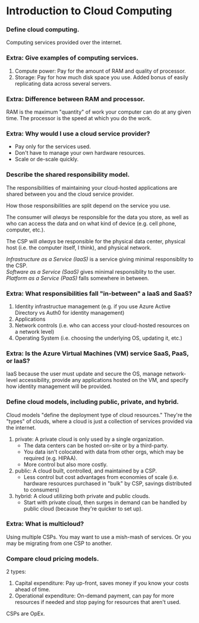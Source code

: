 # Introduction to Cloud Computing


### Define cloud computing.
Computing services provided over the internet.

### Extra: Give examples of computing services.
1. Compute power: Pay for the amount of RAM and quality of processor.
2. Storage: Pay for how much disk space you use. Added bonus of easily replicating data across several servers. 

### Extra: Difference between RAM and processor.
RAM is the maximum "quantity" of work your computer can do at any given time. The processor is the speed at which you do the work.

### Extra: Why would I use a cloud service provider?
- Pay only for the services used. 
- Don't have to manage your own hardware resources.
- Scale or de-scale quickly.

### Describe the shared responsibility model.
The responsibilities of maintaining your cloud-hosted applications are shared between you and the cloud service provider.  

How those responsibilities are split depend on the service you use.  

The consumer will _always_ be responsible for the data you store, as well as who can access the data and on what kind of device (e.g. cell phone, computer, etc.).  

The CSP will _always_ be responsible for the physical data center, physical host (i.e. the computer itself, I think), and physical network.

_Infrastructure as a Service (IaaS)_ is a service giving minimal responsiblity to the CSP.  
_Software as a Service (SaaS)_ gives minimal responsiblity to the user.  
_Platform as a Service (PaaS)_ falls somewhere in between.  

### Extra: What responsibilities fall "in-between" a IaaS and SaaS?
1. Identity infrastructue management (e.g. if you use Azure Active Directory vs Auth0 for identity management)
2. Applications
3. Network controls (i.e. who can access your cloud-hosted resources on a network level)
4. Operating System (i.e. choosing the underlying OS, updating it, etc.)

### Extra: Is the Azure Virtual Machines (VM) service SaaS, PaaS, or IaaS?
IaaS because the user must update and secure the OS, manage network-level accessibility, provide any applications hosted on the VM, and specify how identity management will be provided.

### Define cloud models, including public, private, and hybrid.
Cloud models "define the deployment type of cloud resources." They're the "types" of clouds, where a cloud is just a collection of services provided via the internet. 

1. private: A private cloud is only used by a single organization. 
	- The data centers can be hosted on-site or by a third-party. 
	- You data isn't colocated with data from other orgs, which may be required (e.g. HIPAA).
	- More control but also more costly.
2. public: A cloud built, controlled, and maintained by a CSP.
	- Less control but cost advantages from economies of scale (i.e. hardware resources purchased in "bulk" by CSP, savings distributed to consumers)
3. hybrid: A cloud utilizing both private and public clouds.
	- Start with private cloud, then surges in demand can be handled by public cloud (because they're quicker to set up).

### Extra: What is multicloud?
Using multiple CSPs. You may want to use a mish-mash of services. Or you may be migrating from one CSP to another.  

### Compare cloud pricing models.
2 types:

1. Capital expenditure: Pay up-front, saves money if you know your costs ahead of time.
2. Operational expenditure: On-demand payment, can pay for more resources if needed and stop paying for resources that aren't used.

CSPs are OpEx.

